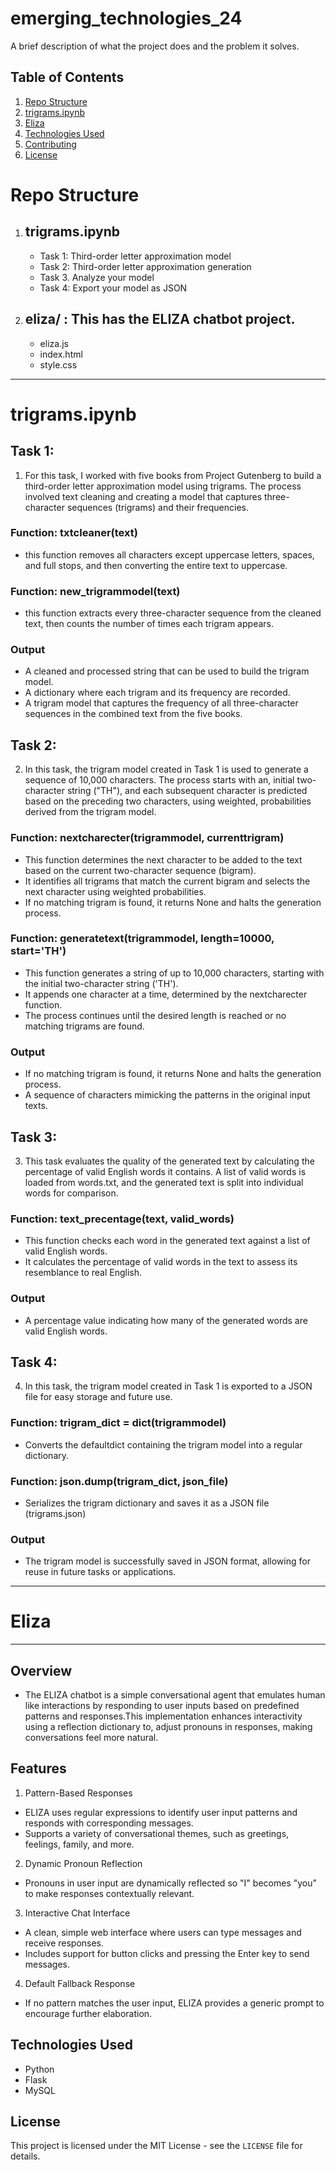 # emerging_technologies_24

A brief description of what the project does and the problem it solves.

## Table of Contents
1. [Repo Structure](#Repo-Structure)
2. [trigrams.ipynb](#trigrams-ipynb)
3. [Eliza](#Eliza)
4. [Technologies Used](#technologies-used)
5. [Contributing](#contributing)
6. [License](#license)

# Repo Structure

1. ## trigrams.ipynb
    - Task 1: Third-order letter approximation model
    - Task 2: Third-order letter approximation generation
    - Task 3. Analyze your model
    - Task 4: Export your model as JSON

2. ## eliza/ : This has the ELIZA chatbot project.
    - eliza.js
    - index.html
    - style.css
---
# trigrams.ipynb

## Task 1:
1.   For this task, I worked with five books from Project Gutenberg to build a third-order letter approximation model using trigrams.
    The process involved text cleaning and creating a model that captures three-character sequences (trigrams) and their frequencies.

### Function: txtcleaner(text)
-   this function removes all characters except uppercase letters, spaces, and full stops,
    and then converting the entire text to uppercase.

### Function: new_trigrammodel(text)
-   this function extracts every three-character sequence from the cleaned text,
    then counts the number of times each trigram appears.

### Output
- A cleaned and processed string that can be used to build the trigram model.
- A dictionary where each trigram and its frequency are recorded.
- A trigram model that captures the frequency of all three-character sequences in the combined text from the five books.     

## Task 2:
2.  In this task, the trigram model created in Task 1 is used to generate a sequence of 10,000 characters. The process starts with an,
    initial two-character string ("TH"), and each subsequent character is predicted based on the preceding two characters, using weighted,
    probabilities derived from the trigram model.

### Function: nextcharecter(trigrammodel, currenttrigram)
- This function determines the next character to be added to the text based on the current two-character sequence (bigram).
- It identifies all trigrams that match the current bigram and selects the next character using weighted probabilities.
- If no matching trigram is found, it returns None and halts the generation process.

### Function: generatetext(trigrammodel, length=10000, start='TH')
- This function generates a string of up to 10,000 characters, starting with the initial two-character string ('TH').
- It appends one character at a time, determined by the nextcharecter function.
- The process continues until the desired length is reached or no matching trigrams are found.

### Output
- If no matching trigram is found, it returns None and halts the generation process.
- A sequence of characters mimicking the patterns in the original input texts.
     

## Task 3:
3.  This task evaluates the quality of the generated text by calculating the percentage of valid English words it contains.
    A list of valid words is loaded from words.txt, and the generated text is split into individual words for comparison.

### Function: text_precentage(text, valid_words)
-   This function checks each word in the generated text against a list of valid English words.
-   It calculates the percentage of valid words in the text to assess its resemblance to real English.

### Output
- A percentage value indicating how many of the generated words are valid English words.

## Task 4:
4.   In this task, the trigram model created in Task 1 is exported to a JSON file for easy storage and future use.

### Function: trigram_dict = dict(trigrammodel)
-   Converts the defaultdict containing the trigram model into a regular dictionary.

### Function: json.dump(trigram_dict, json_file)
-   Serializes the trigram dictionary and saves it as a JSON file (trigrams.json)

### Output
- The trigram model is successfully saved in JSON format, allowing for reuse in future tasks or applications.

---
# Eliza
---
## Overview
- The ELIZA chatbot is a simple conversational agent that emulates human like interactions by responding to user inputs
based on predefined patterns and responses.This implementation enhances interactivity using a reflection dictionary to,
adjust pronouns in responses, making conversations feel more natural.

## Features
1. Pattern-Based Responses
- ELIZA uses regular expressions to identify user input patterns and responds with corresponding messages.
- Supports a variety of conversational themes, such as greetings, feelings, family, and more.
2. Dynamic Pronoun Reflection
- Pronouns in user input are dynamically reflected so "I" becomes "you" to make responses contextually relevant.
3. Interactive Chat Interface
- A clean, simple web interface where users can type messages and receive responses.
- Includes support for button clicks and pressing the Enter key to send messages.
4. Default Fallback Response
- If no pattern matches the user input, ELIZA provides a generic prompt to encourage further elaboration.


## Technologies Used

- Python
- Flask
- MySQL

## License

This project is licensed under the MIT License - see the `LICENSE` file for details.
